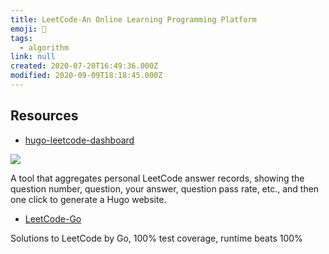 ```yaml
---
title: LeetCode-An Online Learning Programming Platform
emoji: 📝
tags:
  - algorithm
link: null
created: 2020-07-20T16:49:36.000Z
modified: 2020-09-09T18:18:45.000Z
---
```


## Resources

- [hugo-leetcode-dashboard](https://github.com/lryong/hugo-leetcode-dashboard)

![](https://camo.githubusercontent.com/b2da909cd5d0b74abd80f5b9009e4484ca2c30e8/68747470733a2f2f7777772e77616e67626173652e636f6d2f626c6f67696d672f61737365742f3230323030372f6267323032303037313730322e6a7067)

A tool that aggregates personal LeetCode answer records, showing the question number, question, your answer, question pass rate, etc., and then one click to generate a Hugo website.

- [LeetCode-Go](https://github.com/halfrost/LeetCode-Go)

Solutions to LeetCode by Go, 100% test coverage, runtime beats 100%
